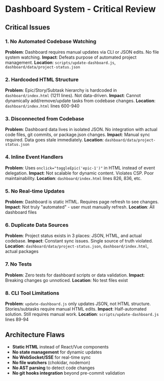 # Dashboard System - Critical Review

## Critical Issues

### 1. **No Automated Codebase Watching**

**Problem**: Dashboard requires manual updates via CLI or JSON edits. No file system watching.
**Impact**: Defeats purpose of automated project management.
**Location**: `scripts/update-dashboard.js`, `dashboard/data/project-status.json`

### 2. **Hardcoded HTML Structure**

**Problem**: Epic/Story/Subtask hierarchy is hardcoded in `dashboard/index.html` (1211 lines). Not data-driven.
**Impact**: Cannot dynamically add/remove/update tasks from codebase changes.
**Location**: `dashboard/index.html` lines 600-940

### 3. **Disconnected from Codebase**

**Problem**: Dashboard data lives in isolated JSON. No integration with actual code files, git commits, or package.json changes.
**Impact**: Manual sync required. Data goes stale immediately.
**Location**: `dashboard/data/project-status.json`

### 4. **Inline Event Handlers**

**Problem**: Uses `onclick="toggleEpic('epic-1')"` in HTML instead of event delegation.
**Impact**: Not scalable for dynamic content. Violates CSP. Poor maintainability.
**Location**: `dashboard/index.html` lines 826, 836, etc.

### 5. **No Real-time Updates**

**Problem**: Dashboard is static HTML. Requires page refresh to see changes.
**Impact**: Not truly "automated" - user must manually refresh.
**Location**: All dashboard files

### 6. **Duplicate Data Sources**

**Problem**: Project status exists in 3 places: JSON, HTML, and actual codebase.
**Impact**: Constant sync issues. Single source of truth violated.
**Location**: `dashboard/data/project-status.json`, `dashboard/index.html`, actual packages

### 7. **No Tests**

**Problem**: Zero tests for dashboard scripts or data validation.
**Impact**: Breaking changes go unnoticed.
**Location**: No test files exist

### 8. **CLI Tool Limitations**

**Problem**: `update-dashboard.js` only updates JSON, not HTML structure. Stories/subtasks require manual HTML edits.
**Impact**: Half-automated solution. Still requires manual work.
**Location**: `scripts/update-dashboard.js` lines 89-94

## Architecture Flaws

- **Static HTML** instead of React/Vue components
- **No state management** for dynamic updates
- **No WebSocket/SSE** for real-time sync
- **No file watchers** (chokidar, nodemon)
- **No AST parsing** to detect code changes
- **No git hooks integration** beyond pre-commit validation
